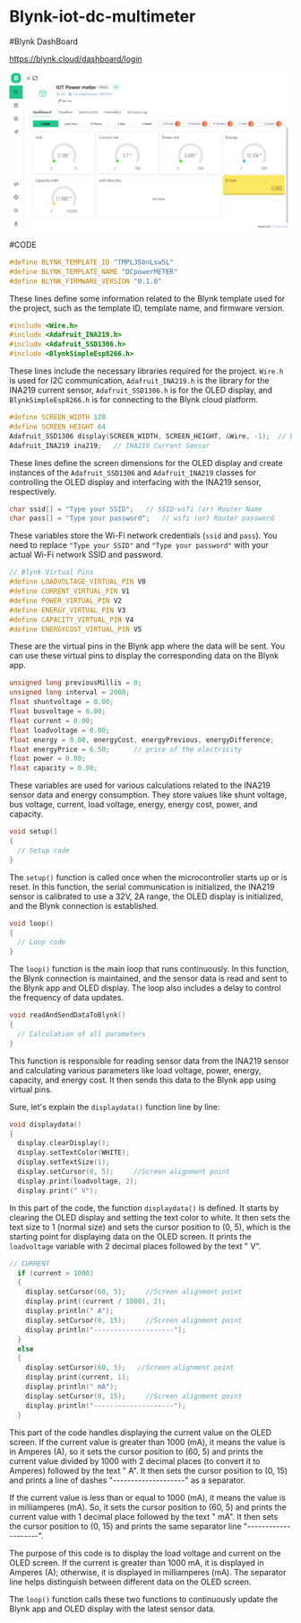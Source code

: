 # Blynk-iot-dc-multimeter

#Blynk DashBoard


https://blynk.cloud/dashboard/login


![Blynk DashBoard](<Image/Blynk dashboard.png>)


#CODE

```cpp
#define BLYNK_TEMPLATE_ID "TMPL35bnLsw5L"
#define BLYNK_TEMPLATE_NAME "DCpowerMETER"
#define BLYNK_FIRMWARE_VERSION "0.1.0"
```
These lines define some information related to the Blynk template used for the project, such as the template ID, template name, and firmware version.

```cpp
#include <Wire.h>
#include <Adafruit_INA219.h>
#include <Adafruit_SSD1306.h>
#include <BlynkSimpleEsp8266.h>
```
These lines include the necessary libraries required for the project. `Wire.h` is used for I2C communication, `Adafruit_INA219.h` is the library for the INA219 current sensor, `Adafruit_SSD1306.h` is for the OLED display, and `BlynkSimpleEsp8266.h` is for connecting to the Blynk cloud platform.

```cpp
#define SCREEN_WIDTH 128
#define SCREEN_HEIGHT 64
Adafruit_SSD1306 display(SCREEN_WIDTH, SCREEN_HEIGHT, &Wire, -1);  // Display 
Adafruit_INA219 ina219;   // INA219 Current Sensor
```
These lines define the screen dimensions for the OLED display and create instances of the `Adafruit_SSD1306` and `Adafruit_INA219` classes for controlling the OLED display and interfacing with the INA219 sensor, respectively.

```cpp
char ssid[] = "Type your SSID";   // SSID-wifi (or) Router Name
char pass[] = "Type your password";   // wifi (or) Router password
```
These variables store the Wi-Fi network credentials (`ssid` and `pass`). You need to replace `"Type your SSID"` and `"Type your password"` with your actual Wi-Fi network SSID and password.

```cpp
// Blynk Virtual Pins
#define LOADVOLTAGE_VIRTUAL_PIN V0    
#define CURRENT_VIRTUAL_PIN V1    
#define POWER_VIRTUAL_PIN V2
#define ENERGY_VIRTUAL_PIN V3
#define CAPACITY_VIRTUAL_PIN V4
#define ENERGYCOST_VIRTUAL_PIN V5
```
These are the virtual pins in the Blynk app where the data will be sent. You can use these virtual pins to display the corresponding data on the Blynk app.

```cpp
unsigned long previousMillis = 0;
unsigned long interval = 2000;
float shuntvoltage = 0.00;
float busvoltage = 0.00;
float current = 0.00;
float loadvoltage = 0.00;
float energy = 0.00, energyCost, energyPrevious, energyDifference;
float energyPrice = 6.50;      // price of the electricity
float power = 0.00;
float capacity = 0.00;
```
These variables are used for various calculations related to the INA219 sensor data and energy consumption. They store values like shunt voltage, bus voltage, current, load voltage, energy, energy cost, power, and capacity.

```cpp
void setup()
{
  // Setup code
}
```
The `setup()` function is called once when the microcontroller starts up or is reset. In this function, the serial communication is initialized, the INA219 sensor is calibrated to use a 32V, 2A range, the OLED display is initialized, and the Blynk connection is established.

```cpp
void loop()
{
  // Loop code
}
```
The `loop()` function is the main loop that runs continuously. In this function, the Blynk connection is maintained, and the sensor data is read and sent to the Blynk app and OLED display. The loop also includes a delay to control the frequency of data updates.

```cpp
void readAndSendDataToBlynk()
{
  // Calculation of all parameters
}
```
This function is responsible for reading sensor data from the INA219 sensor and calculating various parameters like load voltage, power, energy, capacity, and energy cost. It then sends this data to the Blynk app using virtual pins.

Sure, let's explain the `displaydata()` function line by line:

```cpp
void displaydata()
{
  display.clearDisplay();
  display.setTextColor(WHITE);
  display.setTextSize(1);
  display.setCursor(0, 5);     //Screen alignment point
  display.print(loadvoltage, 2);
  display.print(" V");
```
In this part of the code, the function `displaydata()` is defined. It starts by clearing the OLED display and setting the text color to white. It then sets the text size to 1 (normal size) and sets the cursor position to (0, 5), which is the starting point for displaying data on the OLED screen. It prints the `loadvoltage` variable with 2 decimal places followed by the text " V".

```cpp
// CURRENT
  if (current > 1000)
  {
    display.setCursor(60, 5);     //Screen alignment point
    display.print((current / 1000), 2);
    display.println(" A");
    display.setCursor(0, 15);     //Screen alignment point
    display.println("--------------------");
  }
  else
  {
    display.setCursor(60, 5);   //Screen alignment point
    display.print(current, 1);
    display.println(" mA");
    display.setCursor(0, 15);     //Screen alignment point
    display.println("--------------------");
  }
```
This part of the code handles displaying the current value on the OLED screen. If the current value is greater than 1000 (mA), it means the value is in Amperes (A), so it sets the cursor position to (60, 5) and prints the current value divided by 1000 with 2 decimal places (to convert it to Amperes) followed by the text " A". It then sets the cursor position to (0, 15) and prints a line of dashes "--------------------" as a separator.

If the current value is less than or equal to 1000 (mA), it means the value is in milliamperes (mA). So, it sets the cursor position to (60, 5) and prints the current value with 1 decimal place followed by the text " mA". It then sets the cursor position to (0, 15) and prints the same separator line "--------------------".

The purpose of this code is to display the load voltage and current on the OLED screen. If the current is greater than 1000 mA, it is displayed in Amperes (A); otherwise, it is displayed in milliamperes (mA). The separator line helps distinguish between different data on the OLED screen.

The `loop()` function calls these two functions to continuously update the Blynk app and OLED display with the latest sensor data.
